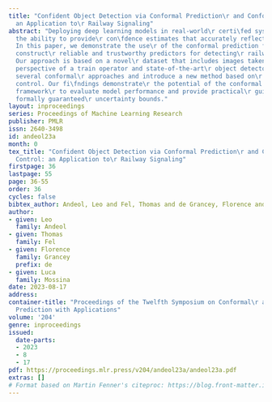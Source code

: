 ```yaml
---
title: "Confident Object Detection via Conformal Prediction\r and Conformal Risk Control:
  an Application to\r Railway Signaling"
abstract: "Deploying deep learning models in real-world\r certi\fed systems requires
  the ability to provide\r con\fdence estimates that accurately reflect their\r uncertainty.
  In this paper, we demonstrate the use\r of the conformal prediction framework to
  construct\r reliable and trustworthy predictors for detecting\r railway signals.
  Our approach is based on a novel\r dataset that includes images taken from the\r
  perspective of a train operator and state-of-the-art\r object detectors. We test
  several conformal\r approaches and introduce a new method based on\r conformal risk
  control. Our fi\fndings demonstrate\r the potential of the conformal prediction
  framework\r to evaluate model performance and provide practical\r guidance for achieving
  formally guaranteed\r uncertainty bounds."
layout: inproceedings
series: Proceedings of Machine Learning Research
publisher: PMLR
issn: 2640-3498
id: andeol23a
month: 0
tex_title: "Confident Object Detection via Conformal Prediction\r and Conformal Risk
  Control: an Application to\r Railway Signaling"
firstpage: 36
lastpage: 55
page: 36-55
order: 36
cycles: false
bibtex_author: Andeol, Leo and Fel, Thomas and de Grancey, Florence and Mossina, Luca
author:
- given: Leo
  family: Andeol
- given: Thomas
  family: Fel
- given: Florence
  family: Grancey
  prefix: de
- given: Luca
  family: Mossina
date: 2023-08-17
address:
container-title: "Proceedings of the Twelfth Symposium on Conformal\r and Probabilistic
  Prediction with Applications"
volume: '204'
genre: inproceedings
issued:
  date-parts:
  - 2023
  - 8
  - 17
pdf: https://proceedings.mlr.press/v204/andeol23a/andeol23a.pdf
extras: []
# Format based on Martin Fenner's citeproc: https://blog.front-matter.io/posts/citeproc-yaml-for-bibliographies/
---
```

